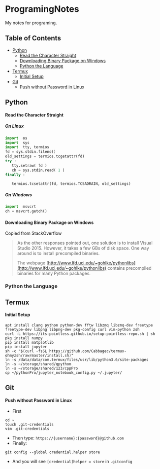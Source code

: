 # ProgramingNotes
My notes for programing.
## Table of Contents
- [Python](#python)
    - [Read the Character Straight](#read-the-character-straight)
	- [Downloading Binary Package on Windows](#downloading-binary-package-on-windows)
    - [Python the Language](#python-the-language)
- [Termux](#termux)
    - [Initial Setup](#initial-setup)
- [Git](#git)
    - [Push without Password in Linux](#push-without-password-in-linux)
## Python
#### Read the Character Straight
##### On Linux
```python
import  os
import  sys
import  tty, termios
fd = sys.stdin.fileno()
old_settings = termios.tcgetattr(fd)
try :
   tty.setraw( fd )
   ch = sys.stdin.read( 1 )
finally :

   termios.tcsetattr(fd, termios.TCSADRAIN, old_settings)
```
##### On Windows
```python
import  msvcrt
ch = msvcrt.getch()
```
#### Downloading Binary Package on Windows
Copied from StackOverflow
> As the other responses pointed out, one solution is to install Visual Studio 2015. However, it takes a few GBs of disk space. One way around is to install precompiled binaries. 
> 
> The webpage [http://www.lfd.uci.edu/~gohlke/pythonlibs](http://www.lfd.uci.edu/~gohlke/pythonlibs) contains precompiled binaries for many Python packages.
### Python the Language
## Termux
#### Initial Setup
```shell
apt install clang python python-dev fftw libzmq libzmq-dev freetype freetype-dev libpng libpng-dev pkg-config curl vim-python zsh
curl -L https://its-pointless.github.io/setup-pointless-repo.sh | sh
pkg install numpy
pip install matplotlib
pip install jupyter
sh -c "$(curl -fsSL https://github.com/Cabbagec/termux-ohmyzsh/raw/master/install.sh)"
ln -s /data/data/com.termux/files/usr/lib/python3.6/site-packages
ln -s ~/storage/shared/qpython
ln -s ~/storage/shared/123/cppPro
cp ~/pythonPro/jupyter_notebook_config.py ~/.jupyter/
```
## Git
#### Push without Password in Linux
- First
```shell
cd ~
touch .git-credentials
vim .git-credentials
```
- Then type:
`https://{username}:{password}@github.com`
- Finally:
```shell
git config --global credential.helper store
```
- And you will see `[credential]helper = store` in `.gitconfig`

